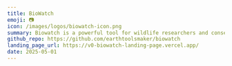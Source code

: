 ```yaml
---
title: BioWatch
emoji: 📷
icon: /images/logos/biowatch-icon.png
summary: Biowatch is a powerful tool for wildlife researchers and conservationists to analyze, visualize, and explore CamtrapDP datasets with ease.
github_repo: https://github.com/earthtoolsmaker/biowatch
landing_page_url: https://v0-biowatch-landing-page.vercel.app/
date: 2025-05-01
---
```

